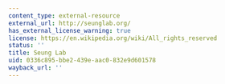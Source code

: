 ```yaml
---
content_type: external-resource
external_url: http://seunglab.org/
has_external_license_warning: true
license: https://en.wikipedia.org/wiki/All_rights_reserved
status: ''
title: Seung Lab
uid: 0336c895-bbe2-439e-aac0-832e9d601578
wayback_url: ''
---
```

